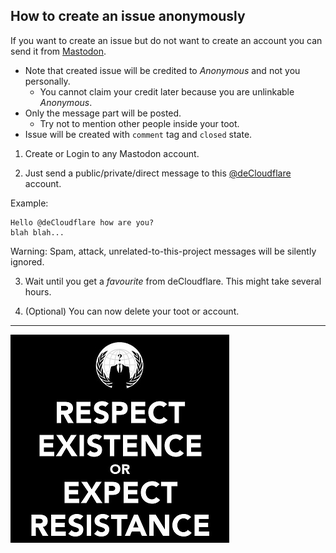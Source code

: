 ## How to create an issue anonymously


If you want to create an issue but do not want to create an account you can send it from [Mastodon](https://en.wikipedia.org/wiki/Mastodon_(software)).


- Note that created issue will be credited to _Anonymous_ and not you personally.
  - You cannot claim your credit later because you are unlinkable _Anonymous_.
- Only the message part will be posted.
  - Try not to mention other people inside your toot.
- Issue will be created with `comment` tag and `closed` state.


1. Create or Login to any Mastodon account.

2. Just send a public/private/direct message to this [@deCloudflare](https://mamot.fr/@deCloudflare) account.


Example:
```
Hello @deCloudflare how are you?
blah blah...
```

Warning: Spam, attack, unrelated-to-this-project messages will be silently ignored.


3. Wait until you get a _favourite_ from deCloudflare. This might take several hours.

4. (Optional) You can now delete your toot or account.

<a rel="me" href="https://mamot.fr/@deCloudflare"></a>

-----

![](../image/anonexist.jpg)
